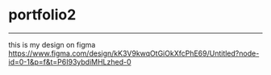 # portfolio2
----------------------------------
this is my design on figma 
https://www.figma.com/design/kK3V9kwqOtGiOkXfcPhE69/Untitled?node-id=0-1&p=f&t=P6I93ybdiMHLzhed-0

